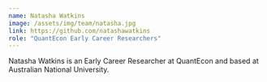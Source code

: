 ```yaml
---
name: Natasha Watkins
image: /assets/img/team/natasha.jpg
link: https://github.com/natashawatkins
role: "QuantEcon Early Career Researchers"
---
```

Natasha Watkins is an Early Career Researcher at QuantEcon and based at Australian National University.